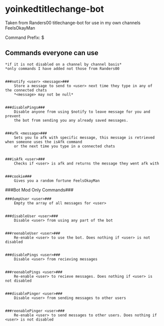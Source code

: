 # yoinkedtitlechange-bot

Taken from Randers00 titlechange-bot for use in my own channels FeelsOkayMan

Command Prefix: $

## Commands everyone can use ##

	*if it is not disabled on a channel by channel basis*
	*only commands I have added not those from Randers00


	###notify <user> <message>###
		Store a message to send to <user> next time they type in any of the connected chats
		*<message> may not be null*
	

	###disablePings###
		Disable anyone from using $notify to leave message for you and prevent
		the bot from sending you any already saved messages.


	###afk <message>###
		Sets you to afk with specific message, this message is retrieved when someone uses the isAfk command
		or the next time you type in a connected chats
	
	
	###isAfk <user>###
		Checks if <user> is afk and returns the message they went afk with
	
	
	###cookie###
		Gives you a random fortune FeelsOkayMan
	
	

###Bot Mod Only Commands###

	
	
	###dumpUser <user>###
		Empty the array of all messages for <user>
	
	
	###disableUser <user>###
		Disable <user> from using any part of the bot
	
	
	###reenableUser <user>###
		Re-enable <user> to use the bot. Does nothing if <user> is not disabled
	
	
	###disablePings <user>###
		Disable <user> from recieving messages
	
	
	###reenablePings <user>###
		Re-enable <user> to recieve messages. Does nothing if <user> is not disabled
	
	
	###disablePinger <user>###
		Disable <user> from sending messages to other users
	
	
	###reenablePinger <user>###
		Re-enable <user> to send messages to other users. Does nothing if <user> is not disabled
	
